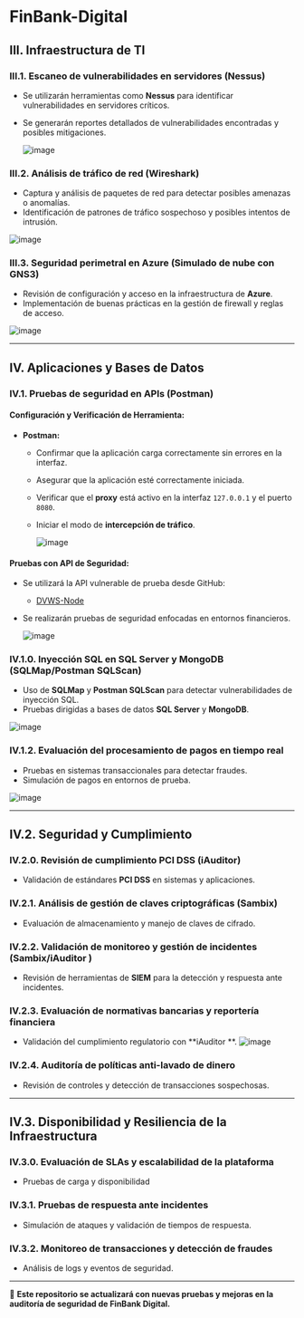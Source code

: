 # FinBank-Digital

## III. Infraestructura de TI
### III.1. Escaneo de vulnerabilidades en servidores (Nessus)
- Se utilizarán herramientas como **Nessus** para identificar vulnerabilidades en servidores críticos.
- Se generarán reportes detallados de vulnerabilidades encontradas y posibles mitigaciones.

  ![image](https://github.com/user-attachments/assets/0cf54a00-3f77-4239-a6cb-a555cbd41ca0)


### III.2. Análisis de tráfico de red (Wireshark)
- Captura y análisis de paquetes de red para detectar posibles amenazas o anomalías.
- Identificación de patrones de tráfico sospechoso y posibles intentos de intrusión.
  
![image](https://github.com/user-attachments/assets/4584435a-0b17-4c8b-be22-3a3c599b993a)

### III.3. Seguridad perimetral en Azure (Simulado de nube con GNS3)
- Revisión de configuración y acceso en la infraestructura de **Azure**.
- Implementación de buenas prácticas en la gestión de firewall y reglas de acceso.

![image](https://github.com/user-attachments/assets/48a2f463-f3bc-4fad-9691-449cffadf86a)

---

## IV. Aplicaciones y Bases de Datos

### IV.1. Pruebas de seguridad en APIs (Postman)
#### Configuración y Verificación de Herramienta:

- **Postman:**
  - Confirmar que la aplicación carga correctamente sin errores en la interfaz.
  - Asegurar que la aplicación esté correctamente iniciada.
  - Verificar que el **proxy** está activo en la interfaz `127.0.0.1` y el puerto `8080`.
  - Iniciar el modo de **intercepción de tráfico**.

    ![image](https://github.com/user-attachments/assets/8ad44a07-cd6d-44ad-a3fa-ef2caccccb23)


#### Pruebas con API de Seguridad:
- Se utilizará la API vulnerable de prueba desde GitHub:
  - [DVWS-Node](https://github.com/snoopysecurity/dvws-node)
- Se realizarán pruebas de seguridad enfocadas en entornos financieros.

  ![image](https://github.com/user-attachments/assets/e67b8ee4-3434-4f35-b8c9-02e2a39cb608)


### IV.1.0. Inyección SQL en SQL Server y MongoDB (SQLMap/Postman SQLScan)
- Uso de **SQLMap** y **Postman SQLScan** para detectar vulnerabilidades de inyección SQL.
- Pruebas dirigidas a bases de datos **SQL Server** y **MongoDB**.

![image](https://github.com/user-attachments/assets/c78e8d21-3440-4318-bb30-d148cee785f1)


### IV.1.2. Evaluación del procesamiento de pagos en tiempo real
- Pruebas en sistemas transaccionales para detectar fraudes.
- Simulación de pagos en entornos de prueba.

![image](https://github.com/user-attachments/assets/6b16dd02-9c4c-4edd-9b30-fb179187ef05)

---

## IV.2. Seguridad y Cumplimiento

### IV.2.0. Revisión de cumplimiento PCI DSS (iAuditor)
- Validación de estándares **PCI DSS** en sistemas y aplicaciones.

### IV.2.1. Análisis de gestión de claves criptográficas (Sambix)
- Evaluación de almacenamiento y manejo de claves de cifrado.

### IV.2.2. Validación de monitoreo y gestión de incidentes (Sambix/iAuditor )
- Revisión de herramientas de **SIEM** para la detección y respuesta ante incidentes.

### IV.2.3. Evaluación de normativas bancarias y reportería financiera
- Validación del cumplimiento regulatorio con **iAuditor **.
![image](https://images.app.goo.gl/DrfTQMBhNq3fkLia6)
### IV.2.4. Auditoría de políticas anti-lavado de dinero
- Revisión de controles y detección de transacciones sospechosas.

---

## IV.3. Disponibilidad y Resiliencia de la Infraestructura

### IV.3.0. Evaluación de SLAs y escalabilidad de la plataforma
- Pruebas de carga y disponibilidad

### IV.3.1. Pruebas de respuesta ante incidentes
- Simulación de ataques y validación de tiempos de respuesta.

### IV.3.2. Monitoreo de transacciones y detección de fraudes
- Análisis de logs y eventos de seguridad.

---

📌 **Este repositorio se actualizará con nuevas pruebas y mejoras en la auditoría de seguridad de FinBank Digital.**
